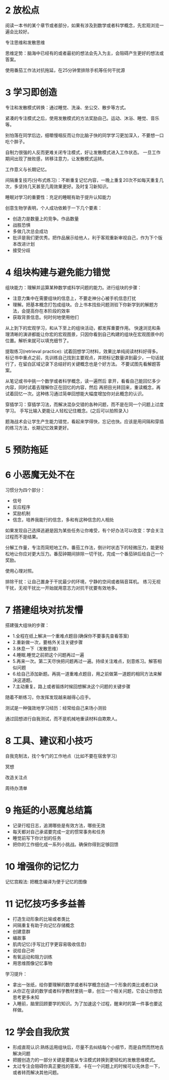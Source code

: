# 2 放松点


阅读一本书的某个章节或者部分，如果有涉及到数学或者科学概念，先宏观浏览一遍会比较好。

专注思维和发散思维

思维定势：脑海中已经有的或者最初的想法会先入为主，会阻碍产生更好的想法或答案。

使用番茄工作法对抗拖延，在25分钟里排除手机等任何干扰源

# 3 学习即创造

专注和发散模式转换：通过睡觉、洗澡、坐公交、散步等方式。

紧凑的专注模式之后，使用发散模式的方法奖励自己。运动、沐浴、睡觉、音乐等。

别怕落在同学后边，细嚼慢咽反而让你比脑子快的同学学习更加深入，不要想一口吃个胖子。

自制力很强的人反而更难关闭专注模式，好让发散模式进入工作状态。
一旦工作期间出现了挫败感，转移注意力，让发散模式运转。

工作意义与长期记忆。

间隔重复技巧(分布式练习)：不断重复记忆内容，一晚上重复20次不如每天重复几次，多坚持几天甚至几周效果更好。及时复习新知识。

睡眠对学习的重要性：充足的睡眠有助于提升认知能力

创意生物学表明，个人成功依赖于一下几个要素：

- 创造力是数量上的竞争。作品数量
- 战胜恐惧
- 多做几次总会成功
- 批评是我们更优秀。把作品展示给他人，利于客观重新审视自己，作为下个版本改进计划
- 接受分歧

# 4 组块构建与避免能力错觉
组块能力：理解并运算某种数学或科学问题的能力。进行组块的步骤：

- 注意力集中在需要组块的信息上，不要走神分心被手机信息打扰
- 理解。把基本概念打包成组块。合上书本找些问题测验下你新学到的解题方法，会提高你在本阶段的效率
- 获取背景信息。何时何地使用他们

从上到下的宏观学习，和从下至上的组块活动，都发挥重要作用。
快速浏览和条理清晰的演讲都能让你宏的宏观图景，只因你看到自己构建的组块在宏观图景中的位置。解析来就可以填充细节了。

提取练习(retrieval practice): 试着回想学习材料，效果比单纯阅读材料好得多。
标记书中重点之前，先训练自己找到主要观点，并把标记数量讲到最少，一句话就行了，在留白区域记录下总结好的关键概念也是个好方法。
不要试图先看解题答案。

从笔记或书中挑一个数学或者科学概念，读一遍然后 拿开，看看自己能回忆多少内容，同时试着去理解你正在回忆的内容，然后
再把目光转回来，重读概念，再试着回忆一次。这种练习通过简单回想能大幅度增加你对此概念的认识。

穿插学习：穿插学习法，而解决混杂交错的各种问题，而不是在同一个问题上过度学习。
手写比输入更能让人轻松记住概念。(之后可以拍照录入)

题海战术会让学生产生能力错觉，看起来学得快，忘记也快。应该是用间隔和穿插的练习方法，长期记忆效果更好。

# 5 预防拖延

# 6 小恶魔无处不在

习惯分为四个部分：

- 信号
- 反应程序
- 奖励机制
- 信念，培养我能行的信念，多和有这种信念的人相处

如果发现自己选择逃避是因为某些任务让你难受，有个好办法可以改变：学会关注过程而不是结果。


分解工作量，专注而简短地工作。番茄工作法，倒计时状态下的轻微压力，能更轻松地让你应对更大压力。番茄钟期间排除一切干扰，完成一个番茄钟后给自己一个奖励。

使用心理对照。

排除干扰：让自己置身于干扰最少的环境，宁静的空间或者隔音耳机。
练习无视干扰，无视干扰比一开始就用意志力对抗干扰要有效地多。


# 7 搭建组块对抗发懵

搭建强大组块的步骤：

- 1.全程在纸上解决一个重难点题目(确保你不要事先查看答案)
- 2.重新做一次，要格外关注关键步骤
- 3.休息一下（发散思维）
- 4.睡眠.睡觉之前把这个问题再过一遍
- 5.再来一次。第二天尽快把问题再过一遍。持续关注难点，刻意练习。解答相似问题
- 6.给自己添加新题。再挑一道重难点题目，用之前做第一道题的相同方法来解决这道题。
- 7.主动重复。路上或者锻炼时候回想解决这个问题的关键步骤

随着不断练习，你发挥发现越来越得心应手。

测试是一种强效地学习经历：经常给自己来场小测验

通过回想进行自我测试，而不是机械地重读材料自欺欺人。

# 8 工具、建议和小技巧
自我克制法，找个专门的工作地点（比如不要在宿舍学习）

冥想

改造关注点

周待办清单

# 9 拖延的小恶魔总结篇

- 记录行程日志，追溯哪些是有效方法，哪些无效
- 每天都对自己承诺要完成一定的惯常事务和任务
- 睡觉前写下你计划的任务
- 把你的工作细化成一系列小挑战。确保你得到足够回馈

# 10 增强你的记忆力
记忆宫殿法: 把概念编译为便于记忆的图像

# 11  记忆技巧多多益善

- 打造生动形象的比喻或者类比
- 间隔重复有助于向记忆存储概念
- 创建意群
- 编故事
- 肌肉记忆(手写比打字更容易吸收信息)
- 说给自己听
- 有氧运动和阻力训练
- 用思维图像记忆事物

学习提升：

- 拿出一张纸，给你要理解的数学或者科学概念创造一个形象的类比或者口诀
- 从你正在读的数学或者科学教材里挑一章，创立一个相关问题，它会让你想去思考更多未知
- 入睡前，脑里回顾要学的知识。为了加速这个过程，醒来时的第一件事也要这样做。

# 12 学会自我欣赏

- 形成直观认识:熟练运用组块后，尽量不去纠结每个小细节，而是自然而然地去解决问题
- 把握创造力的一部分关键是要能从专注模式转换到更轻松的发散思维模式。
- 太过专注会阻碍你真正要找的答案，卡在一个问题上的时候可以先休息一下，或者转而解决其他问题。
